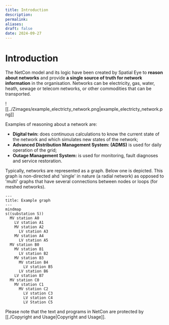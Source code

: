 ```yaml
---
title: Introduction
description: 
permalink: 
aliases: 
draft: false
date: 2024-09-27
---
```

# Introduction

The NetCon model and its logic have been created by Spatial Eye to **reason about networks** and provide **a single source of truth for network information** in the organisation. Networks can be electricity, gas, water, heath, sewage or telecom networks, or other commodities that can be transported.

![[../Zimages/example_electricty_network.png|example_electricty_network.png]]

Examples of reasoning about a network are:
- **Digital twin:** does continuous calculations to know the current state of the network and which simulates new states of the network;
- **Advanced Distribution Management System: (ADMS)** is used for daily operation of the grid;
- **Outage Management System:** is used for monitoring, fault diagnoses and service restoration.

Typically, networks are represented as a graph. Below one is depicted. This graph is non-directed ahd 'single' in nature (a radial network) as opposed to 'multi' graphs that have several connections between nodes or loops (for meshed networks).

```mermaid
---
title: Example graph
---
mindmap
s((substation S))
  MV station A0
    LV station A1
    MV station A2
      LV station A3
    MV station A4
      LV station A5
  MV station B0
    MV station B1
      LV station B2
    MV station B3
      MV station B4
        LV station B5
      LV station B6
    LV station B7
  MV station C0
    MV station C1
      MV station C2
        LV station C3
        LV station C4
        LV Station C5

```

Please note that the text and programs in NetCon are protected by [[./Copyright and Usage|Copyright and Usage]].